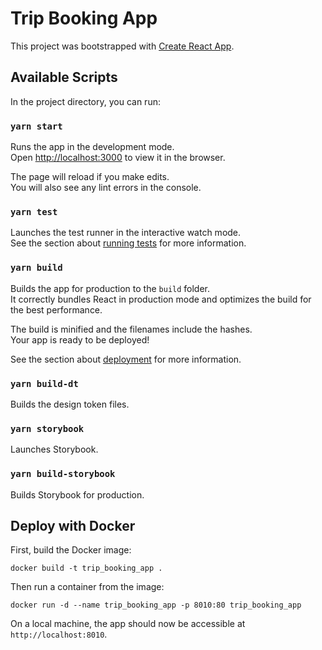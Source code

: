 # Trip Booking App

This project was bootstrapped with [Create React App](https://github.com/facebook/create-react-app).

## Available Scripts

In the project directory, you can run:

### `yarn start`

Runs the app in the development mode.\
Open [http://localhost:3000](http://localhost:3000) to view it in the browser.

The page will reload if you make edits.\
You will also see any lint errors in the console.

### `yarn test`

Launches the test runner in the interactive watch mode.\
See the section about [running tests](https://facebook.github.io/create-react-app/docs/running-tests) for more information.

### `yarn build`

Builds the app for production to the `build` folder.\
It correctly bundles React in production mode and optimizes the build for the best performance.

The build is minified and the filenames include the hashes.\
Your app is ready to be deployed!

See the section about [deployment](https://facebook.github.io/create-react-app/docs/deployment) for more information.

### `yarn build-dt`

Builds the design token files.

### `yarn storybook`

Launches Storybook.

### `yarn build-storybook`

Builds Storybook for production.


## Deploy with Docker

First, build the Docker image:

```
docker build -t trip_booking_app .
```

Then run a container from the image:

```
docker run -d --name trip_booking_app -p 8010:80 trip_booking_app
```

On a local machine, the app should now be accessible at `http://localhost:8010`.